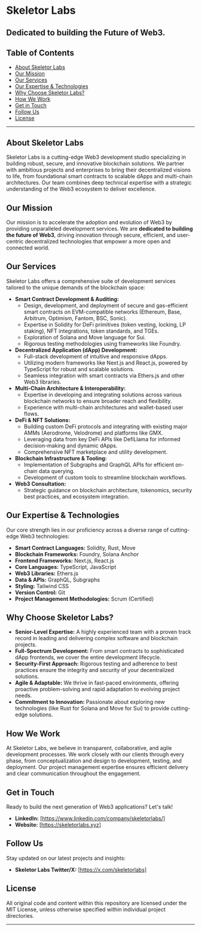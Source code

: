 # Skeletor Labs

## Dedicated to building the Future of Web3.

[](https://www.google.com/search?q=%7Byour_website_link_here%7D)

## Table of Contents

- [About Skeletor Labs](https://www.google.com/search?q=%23about-skeletor-labs)
- [Our Mission](https://www.google.com/search?q=%23our-mission)
- [Our Services](https://www.google.com/search?q=%23our-services)
- [Our Expertise & Technologies](https://www.google.com/search?q=%23our-expertise--technologies)
- [Why Choose Skeletor Labs?](https://www.google.com/search?q=%23why-choose-skeletor-labs)
- [How We Work](https://www.google.com/search?q=%23how-we-work)
- [Get in Touch](https://www.google.com/search?q=%23get-in-touch)
- [Follow Us](https://www.google.com/search?q=%23follow-us)
- [License](https://www.google.com/search?q=%23license)

---

## About Skeletor Labs

Skeletor Labs is a cutting-edge Web3 development studio specializing in building robust, secure, and innovative blockchain solutions. We partner with ambitious projects and enterprises to bring their decentralized visions to life, from foundational smart contracts to scalable dApps and multi-chain architectures. Our team combines deep technical expertise with a strategic understanding of the Web3 ecosystem to deliver excellence.

## Our Mission

Our mission is to accelerate the adoption and evolution of Web3 by providing unparalleled development services. We are **dedicated to building the future of Web3**, driving innovation through secure, efficient, and user-centric decentralized technologies that empower a more open and connected world.

## Our Services

Skeletor Labs offers a comprehensive suite of development services tailored to the unique demands of the blockchain space:

- **Smart Contract Development & Auditing:**
  - Design, development, and deployment of secure and gas-efficient smart contracts on EVM-compatible networks (Ethereum, Base, Arbitrum, Optimism, Fantom, BSC, Sonic).
  - Expertise in Solidity for DeFi primitives (token vesting, locking, LP staking), NFT integrations, token standards, and TGEs.
  - Exploration of Solana and Move language for Sui.
  - Rigorous testing methodologies using frameworks like Foundry.
- **Decentralized Application (dApp) Development:**
  - Full-stack development of intuitive and responsive dApps.
  - Utilizing modern frameworks like Next.js and React.js, powered by TypeScript for robust and scalable solutions.
  - Seamless integration with smart contracts via Ethers.js and other Web3 libraries.
- **Multi-Chain Architecture & Interoperability:**
  - Expertise in developing and integrating solutions across various blockchain networks to ensure broader reach and flexibility.
  - Experience with multi-chain architectures and wallet-based user flows.
- **DeFi & NFT Solutions:**
  - Building custom DeFi protocols and integrating with existing major AMMs (Aerodrome, Velodrome) and platforms like GMX.
  - Leveraging data from key DeFi APIs like DefiLlama for informed decision-making and dynamic dApps.
  - Comprehensive NFT marketplace and utility development.
- **Blockchain Infrastructure & Tooling:**
  - Implementation of Subgraphs and GraphQL APIs for efficient on-chain data querying.
  - Development of custom tools to streamline blockchain workflows.
- **Web3 Consultation:**
  - Strategic guidance on blockchain architecture, tokenomics, security best practices, and ecosystem integration.

## Our Expertise & Technologies

Our core strength lies in our proficiency across a diverse range of cutting-edge Web3 technologies:

- **Smart Contract Languages:** Solidity, Rust, Move
- **Blockchain Frameworks:** Foundry, Solana Anchor
- **Frontend Frameworks:** Next.js, React.js
- **Core Languages:** TypeScript, JavaScript
- **Web3 Libraries:** Ethers.js
- **Data & APIs:** GraphQL, Subgraphs
- **Styling:** Tailwind CSS
- **Version Control:** Git
- **Project Management Methodologies:** Scrum (Certified)

## Why Choose Skeletor Labs?

- **Senior-Level Expertise:** A highly experienced team with a proven track record in leading and delivering complex software and blockchain projects.
- **Full-Spectrum Development:** From smart contracts to sophisticated dApp frontends, we cover the entire development lifecycle.
- **Security-First Approach:** Rigorous testing and adherence to best practices ensure the integrity and security of your decentralized solutions.
- **Agile & Adaptable:** We thrive in fast-paced environments, offering proactive problem-solving and rapid adaptation to evolving project needs.
- **Commitment to Innovation:** Passionate about exploring new technologies (like Rust for Solana and Move for Sui) to provide cutting-edge solutions.

## How We Work

At Skeletor Labs, we believe in transparent, collaborative, and agile development processes. We work closely with our clients through every phase, from conceptualization and design to development, testing, and deployment. Our project management expertise ensures efficient delivery and clear communication throughout the engagement.

## Get in Touch

Ready to build the next generation of Web3 applications? Let's talk\!

- **LinkedIn:** [https://www.linkedin.com/company/skeletorlabs/]
- **Website:** [https://skeletorlabs.xyz]

## Follow Us

Stay updated on our latest projects and insights:

- **Skeletor Labs Twitter/X:** [https://x.com/skeletorlabs]

## License

All original code and content within this repository are licensed under the MIT License, unless otherwise specified within individual project directories.

---
